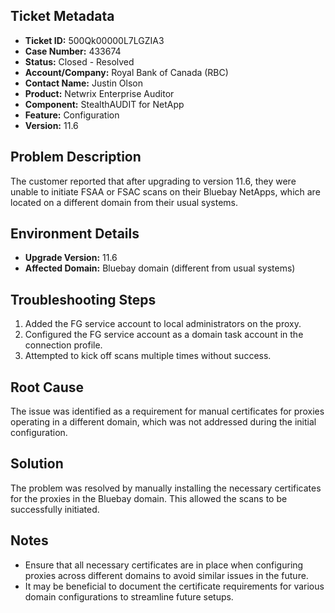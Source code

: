 ## Ticket Metadata
- **Ticket ID:** 500Qk00000L7LGZIA3
- **Case Number:** 433674
- **Status:** Closed - Resolved
- **Account/Company:** Royal Bank of Canada (RBC)
- **Contact Name:** Justin Olson
- **Product:** Netwrix Enterprise Auditor
- **Component:** StealthAUDIT for NetApp
- **Feature:** Configuration
- **Version:** 11.6

## Problem Description
The customer reported that after upgrading to version 11.6, they were unable to initiate FSAA or FSAC scans on their Bluebay NetApps, which are located on a different domain from their usual systems.

## Environment Details
- **Upgrade Version:** 11.6
- **Affected Domain:** Bluebay domain (different from usual systems)

## Troubleshooting Steps
1. Added the FG service account to local administrators on the proxy.
2. Configured the FG service account as a domain task account in the connection profile.
3. Attempted to kick off scans multiple times without success.

## Root Cause
The issue was identified as a requirement for manual certificates for proxies operating in a different domain, which was not addressed during the initial configuration.

## Solution
The problem was resolved by manually installing the necessary certificates for the proxies in the Bluebay domain. This allowed the scans to be successfully initiated.

## Notes
- Ensure that all necessary certificates are in place when configuring proxies across different domains to avoid similar issues in the future.
- It may be beneficial to document the certificate requirements for various domain configurations to streamline future setups.